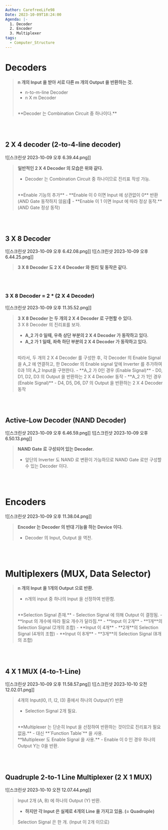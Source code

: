 ```yaml
---
Author: CarefreeLife98
Date: 2023-10-09T18:24:00
Agenda: |-
  1. Decoder
  2. Encoder
  3. Multiplexer
tags:
  - Computer_Structure
---
```

# Decoders
> **n 개의 Input 을 받아 서로 다른 m 개의 Output 을 반환하는 것.** 
> - n-to-m-line Decoder
> - n X m Decoder
> <br>
> **Decoder 는 Combination Circuit 중 하나이다.**

<br><br>

## 2 X 4 decoder (2-to-4-line decoder)
![[스크린샷 2023-10-09 오후 6.39.44.png]]
> **일반적인 2 X 4 Decoder 의 모습은 위와 같다.**
> - Decoder 는 Combination Circuit 중 하나이므로 진리표 작성 가능.
> <br>
> **Enable 기능의 추가**
> - **Enable 이 0 이면 Input 에 상관없이 0** 반환 (AND Gate 동작하지 않음)
> - **Enable 이 1 이면 Input 에 따라 정상 동작.** (AND Gate 정상 동작)

<br><br>

## 3 X 8 Decoder
![[스크린샷 2023-10-09 오후 6.42.08.png]]
![[스크린샷 2023-10-09 오후 6.44.25.png]]
> **3 X 8 Decoder 도 2 X 4 Decoder 와 원리 및 동작은 같다.**

<br><br>

### 3 X 8 Decoder = 2 * (2 X 4 Decoder)
![[스크린샷 2023-10-09 오후 11.35.52.png]]
> **3 X 8 Decoder 는 두 개의 2 X 4 Decoder 로 구현할 수 있다.**
> <br>
> 3 X 8 Decoder 의 진리표를 보자.
> - **A_2 가 0 일때, 우측 상단 부분의 2 X 4 Decoder 가 동작하고 있다.**
> - **A_2 가 1 일때, 좌측 하단 부분의 2 X 4 Decoder 가 동작하고 있다.**
> <br>
> 따라서, 두 개의 2 X 4 Decoder 를 구성한 후, 각 Decoder 의 Enable Signal을 A_2 에 연결하고, 한 Decoder 의 Enable signal 앞에 Inverter 를 추가하여 0과 1의 A_2 Input을 구현한다.
> - **A_2 가 0인 경우 (Enable Signal)**
> 	- D0, D1, D2, D3 의 Output 을 반환하는 2 X 4 Decoder 동작
> - **A_2 가 1인 경우 (Enable Signal)**
> 	- D4, D5, D6, D7 의 Output 을 반환하는 2 X 4 Decoder 동작

<br><br>

## Active-Low Decoder (NAND Decoder)
![[스크린샷 2023-10-09 오후 6.46.59.png]]
![[스크린샷 2023-10-09 오후 6.50.13.png]]
> **NAND Gate 로 구성되어 있는 Decoder.**
> - 앞단의 Inverter 도 NAND 로 변환이 가능하므로 NAND Gate 로만 구성할 수 있는 Decoder 이다.

<br><br>

# Encoders
![[스크린샷 2023-10-09 오후 11.38.04.png]]
> **Encoder 는 Decoder 의 반대 기능을 하는 Device 이다.**
> - Decoder 의 Input, Output 을 역전.

<br><br>

# Multiplexers (MUX, Data Selector)
> **n 개의 Input 을 1개의 Output 으로 반환.**
> - n개의 input 중 하나의 Input 을 선정하여 반환함.
> <br>
> **Selection Signal 존재.**
> - Selection Signal 에 의해 Output 이 결정됨.
> - **Input 의 개수에 따라 필요 개수가 달라짐.**
> 	- **Input 이 2개**
> 		- **1개**의 Selection Signal (2개의 조합)
> 	- **Input 이 4개**
> 		- **2개**의 Selection Signal (4개의 조합)
> 	- **Input 이 8개**
> 		- **3개**의 Selection Signal (8개의 조합)

<br><br>

## 4 X 1 MUX (4-to-1-Line)
![[스크린샷 2023-10-09 오후 11.58.57.png]]
![[스크린샷 2023-10-10 오전 12.02.01.png]]
> 4개의 Input(I0, I1, I2, I3) 중에서 하나의 Output(Y) 반환
> - Selection Signal 2개 필요.
> <br>
> **Multiplexer 는 단순히 Input 을 선정하여 반환하는 것이므로 진리표가 필요없음.**
> - 대신 **`Function Table`** 을 사용.
> <br>
> **Multiplexer 도 Enable Signal 을 사용.**
> - Enable 이 0 인 경우 하나의 Output Y는 0을 반환.

<br><br>

## Quadruple 2-to-1 Line Multiplexer (2 X 1 MUX)
![[스크린샷 2023-10-10 오전 12.07.44.png]]
> Input 2개 (A, B) 에 하나의 Output (Y) 반환.
> - **하지만 각 Input 은 실제로 4개의 Line 을 가지고 있음. (= Quadruple)**
> 
> Selection Signal 은 한 개. (Input 이 2개 이므로)





